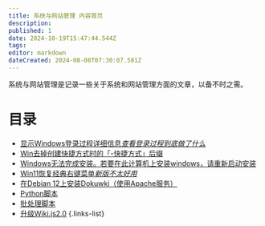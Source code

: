 ```yaml
---
title: 系统与网站管理 内容首页
description: 
published: 1
date: 2024-10-19T15:47:44.544Z
tags: 
editor: markdown
dateCreated: 2024-08-08T07:30:07.581Z
---
```


系统与网站管理是记录一些关于系统和网站管理方面的文章，以备不时之需。

# 目录

- [显示Windows登录过程详细信息*查看登录过程到底做了什么*](/system_and_web/Display_Windows_logon_process_details)
- [Win去掉创建快捷方式时的「-快捷方式」后缀](/system_and_web/Win_removes_the_shortcut_suffix)
- [Windows无法完成安装。若要在此计算机上安装windows，请重新启动安装](/system_and_web/Windows_cant_complete_the_installation)
- [Win11恢复经典右键菜单*新版不太好用*](/system_and_web/Win11_reverts_to_the_classic_right-click_menu)
- [在Debian 12上安装Dokuwki（使用Apache服务）](/system_and_web/Install_Dokuwki_on_Debian_12)
- [Python脚本](/system_and_web/Python_scripts)
- [批处理脚本](/system_and_web/batch_scripts)
- [升级Wiki.js2.0](/system_and_web/update_wikijs2)
{.links-list}